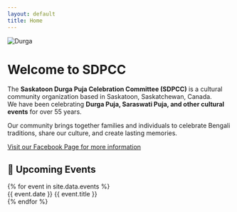 ```yaml
---
layout: default
title: Home
---
```

<img src="/sdpcc/assets/images/durga.jpg" alt="Durga" class="img">

# Welcome to SDPCC

The **Saskatoon Durga Puja Celebration Committee (SDPCC)** is a cultural community organization based in Saskatoon, Saskatchewan, Canada.  
We have been celebrating **Durga Puja, Saraswati Puja, and other cultural events** for over 55 years.

Our community brings together families and individuals to celebrate Bengali traditions, share our culture, and create lasting memories.



<div class="center-link">
  <a href="https://www.facebook.com/saskatoondurgapuja" target="_blank">
    Visit our Facebook Page for more information
  </a>
</div>

## 📰 Upcoming Events

<div class="notice-board">
  {% for event in site.data.events %}
    <div class="notice-item">
      <span class="date-badge">{{ event.date }}</span>
      <span class="event-text">{{ event.title }}</span>
    </div>
  {% endfor %}
</div>


